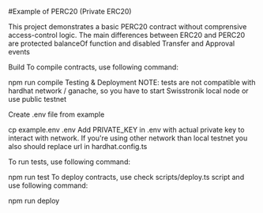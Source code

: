#Example of PERC20 (Private ERC20)

This project demonstrates a basic PERC20 contract without comprensive access-control logic. The main differences between ERC20 and PERC20 are protected balanceOf function and disabled Transfer and Approval events

Build
To compile contracts, use following command:

npm run compile
Testing & Deployment
NOTE: tests are not compatible with hardhat network / ganache, so you have to start Swisstronik local node or use public testnet

Create .env file from example

cp example.env .env
Add PRIVATE_KEY in .env with actual private key to interact with network. If you're using other network than local testnet you also should replace url in hardhat.config.ts

To run tests, use following command:

npm run test
To deploy contracts, use check scripts/deploy.ts script and use following command:

npm run deploy